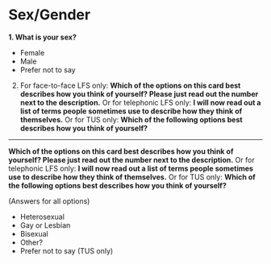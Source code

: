 # Sex/Gender

**1. What is your sex?**

- Female
- Male
- Prefer not to say

2. For face-to-face LFS only: **Which of the options on this card best describes how you think of yourself? Please just read out the number next to the description.**
   Or for telephonic LFS only: **I will now read out a list of terms people sometimes use to describe how they think of themselves.**
   Or for TUS only: **Which of the following options best describes how you think of yourself?**

---

**Which of the options on this card best describes how you think of yourself? Please just read out the number next to the description.**
Or for telephonic LFS only: **I will now read out a list of terms people sometimes use to describe how they think of themselves.**
Or for TUS only: **Which of the following options best describes how you think of yourself?**

(Answers for all options)

- Heterosexual
- Gay or Lesbian
- Bisexual
- Other?
- Prefer not to say (TUS only)
